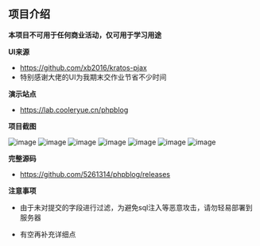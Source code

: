 ## 项目介绍
**本项目不可用于任何商业活动，仅可用于学习用途**

**UI来源** 
- https://github.com/xb2016/kratos-pjax
- 特别感谢大佬的UI为我期末交作业节省不少时间

**演示站点**
- https://lab.cooleryue.cn/phpblog

**项目截图**

![image](https://raw.githubusercontent.com/5261314/Primitive-php-blog/master/images/1.png)
![image](https://raw.githubusercontent.com/5261314/Primitive-php-blog/master/images/2.png)
![image](https://raw.githubusercontent.com/5261314/Primitive-php-blog/master/images/3.png)
![image](https://raw.githubusercontent.com/5261314/Primitive-php-blog/master/images/4.png)
![image](https://raw.githubusercontent.com/5261314/Primitive-php-blog/master/images/5.png)
![image](https://raw.githubusercontent.com/5261314/Primitive-php-blog/master/images/6.png)
![image](https://raw.githubusercontent.com/5261314/Primitive-php-blog/master/images/7.png)

**完整源码**
- https://github.com/5261314/phpblog/releases

**注意事项**
- 由于未对提交的字段进行过滤，为避免sql注入等恶意攻击，请勿轻易部署到服务器

- 有空再补充详细点
